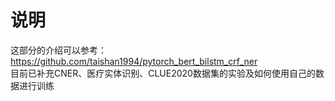 # 说明
这部分的介绍可以参考：https://github.com/taishan1994/pytorch_bert_bilstm_crf_ner <br>
目前已补充CNER、医疗实体识别、CLUE2020数据集的实验及如何使用自己的数据进行训练
